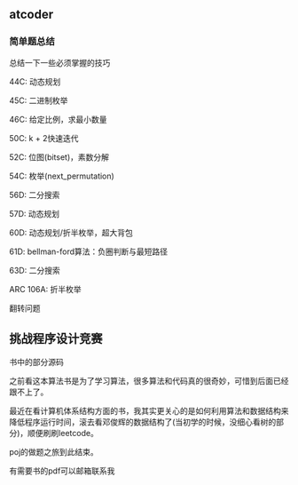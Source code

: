 ## atcoder

### 简单题总结
总结一下一些必须掌握的技巧

44C: 动态规划

45C: 二进制枚举

46C: 给定比例，求最小数量

50C: k + 2快速迭代

52C: 位图(bitset)，素数分解

54C: 枚举(next_permutation)

56D: 二分搜索

57D: 动态规划

60D: 动态规划/折半枚举，超大背包

61D: bellman-ford算法：负圈判断与最短路径

63D: 二分搜索

ARC 106A: 折半枚举

翻转问题

## 挑战程序设计竞赛
书中的部分源码

之前看这本算法书是为了学习算法，很多算法和代码真的很奇妙，可惜到后面已经跟不上了。

最近在看计算机体系结构方面的书，我其实更关心的是如何利用算法和数据结构来降低程序运行时间，滚去看邓俊辉的数据结构了(当初学的时候，没细心看树的部分)，顺便刷刷leetcode。

poj的做题之旅到此结束。

有需要书的pdf可以邮箱联系我
